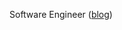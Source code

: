 <!-- $${\color{black}Frontend \space Engineer}$$ -->

Software Engineer ([blog](https://publish.obsidian.md/yongwoo/home))

<!-- <div style="width: 100%;">
  <img src="welcome.svg" style="width: 100%;" alt="welcome!" />
</div> -->
